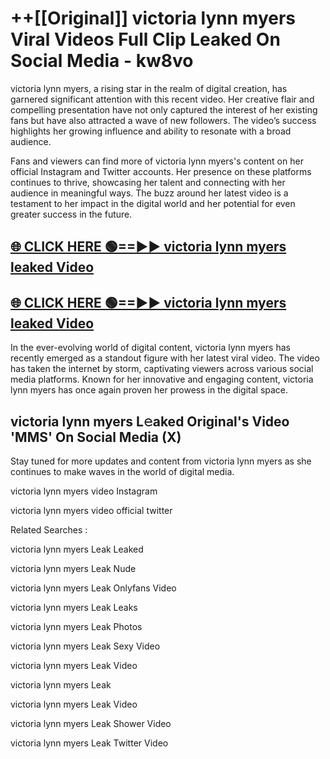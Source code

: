 # ++[[Original]] victoria lynn myers Viral Videos Full Clip Leaked On Social Media - kw8vo<br>

victoria lynn myers, a rising star in the realm of digital creation, has garnered significant attention with this recent video. Her creative flair and compelling presentation have not only captured the interest of her existing fans but have also attracted a wave of new followers. The video’s success highlights her growing influence and ability to resonate with a broad audience.

Fans and viewers can find more of victoria lynn myers's content on her official Instagram and Twitter accounts. Her presence on these platforms continues to thrive, showcasing her talent and connecting with her audience in meaningful ways. The buzz around her latest video is a testament to her impact in the digital world and her potential for even greater success in the future.


## [🌐 CLICK HERE 🟢==►► victoria lynn myers leaked Video ](https://onlyclips.site?title=victoria_lynn_myers&ref=git)

## [🌐 CLICK HERE 🟢==►► victoria lynn myers leaked Video ](https://onlyclips.site?title=victoria_lynn_myers&ref=git)


In the ever-evolving world of digital content, victoria lynn myers has recently emerged as a standout figure with her latest viral video. The video has taken the internet by storm, captivating viewers across various social media platforms. Known for her innovative and engaging content, victoria lynn myers has once again proven her prowess in the digital space.



## victoria lynn myers L𝚎aked Original's Video 'MMS' On Social Media (X)


Stay tuned for more updates and content from victoria lynn myers as she continues to make waves in the world of digital media.

victoria lynn myers video Instagram

victoria lynn myers video official twitter


Related Searches :

victoria lynn myers Leak Leaked

victoria lynn myers Leak Nude

victoria lynn myers Leak Onlyfans Video

victoria lynn myers Leak Leaks

victoria lynn myers Leak Photos

victoria lynn myers Leak Sexy Video

victoria lynn myers Leak Video

victoria lynn myers Leak

victoria lynn myers Leak Video

victoria lynn myers Leak Shower Video

victoria lynn myers Leak Twitter Video

